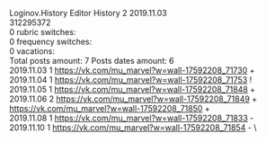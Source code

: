 Loginov.History	Editor History 2 2019.11.03\
312295372\
0 rubric switches:\
0 frequency switches:\
0 vacations:\
Total posts amount: 7	Posts dates amount: 6\
2019.11.03 1 https://vk.com/mu_marvel?w=wall-17592208_71730 + \
2019.11.04 1 https://vk.com/mu_marvel?w=wall-17592208_71753 ! \
2019.11.05 1 https://vk.com/mu_marvel?w=wall-17592208_71848 + \
2019.11.06 2 https://vk.com/mu_marvel?w=wall-17592208_71849 + https://vk.com/mu_marvel?w=wall-17592208_71850 + \
2019.11.08 1 https://vk.com/mu_marvel?w=wall-17592208_71833 - \
2019.11.10 1 https://vk.com/mu_marvel?w=wall-17592208_71854 - \
